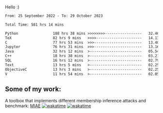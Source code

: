 Hello :)


<!--START_SECTION:waka-->

```txt
From: 25 September 2022 - To: 29 October 2023

Total Time: 581 hrs 14 mins

Python                188 hrs 38 mins >>>>>>>>-----------------   32.46 %
TeX                   82 hrs 9 mins   >>>>---------------------   14.13 %
C                     77 hrs 53 mins  >>>----------------------   13.40 %
Jupyter               76 hrs 31 mins  >>>----------------------   13.16 %
Java                  32 hrs 12 mins  >------------------------   05.54 %
C++                   18 hrs 38 mins  >------------------------   03.21 %
SQL                   16 hrs 12 mins  >------------------------   02.79 %
Text                  13 hrs 5 mins   >------------------------   02.25 %
ObjectiveC            13 hrs 3 mins   >------------------------   02.25 %
V                     11 hrs 54 mins  >------------------------   02.05 %
```

<!--END_SECTION:waka-->

## Some of my work: 

A toolbox that implements different membership inference attacks and benchmark: [MIAE](https://github.com/RPI-DSPlab) [![wakatime](https://wakatime.com/badge/user/18ac89f5-baf8-49e6-a5ee-d9272435ce3a/project/3e6541fd-578f-4d9d-9080-f2a42b2d10e1.svg)](https://wakatime.com/badge/user/18ac89f5-baf8-49e6-a5ee-d9272435ce3a/project/3e6541fd-578f-4d9d-9080-f2a42b2d10e1) [![wakatime](https://wakatime.com/badge/user/18ac89f5-baf8-49e6-a5ee-d9272435ce3a/project/5d5826e9-c6d6-4d86-8b00-0d1608c5f167.svg)](https://wakatime.com/badge/user/18ac89f5-baf8-49e6-a5ee-d9272435ce3a/project/5d5826e9-c6d6-4d86-8b00-0d1608c5f167)

